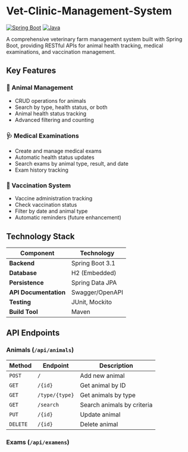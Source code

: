 # Vet-Clinic-Management-System
[![Spring Boot](https://img.shields.io/badge/Spring%20Boot-3.1-blue.svg)](https://spring.io/projects/spring-boot)
[![Java](https://img.shields.io/badge/Java-17-orange.svg)](https://www.java.com/)

A comprehensive veterinary farm management system built with Spring Boot, providing RESTful APIs for animal health tracking, medical examinations, and vaccination management.


## Key Features

### 🐾 Animal Management
- CRUD operations for animals
- Search by type, health status, or both
- Animal health status tracking
- Advanced filtering and counting

### 🩺 Medical Examinations
- Create and manage medical exams
- Automatic health status updates
- Search exams by animal type, result, and date
- Exam history tracking

### 💉 Vaccination System
- Vaccine administration tracking
- Check vaccination status
- Filter by date and animal type
- Automatic reminders (future enhancement)

## Technology Stack

| Component | Technology |
|-----------|------------|
| **Backend** | Spring Boot 3.1 |
| **Database** | H2 (Embedded) |
| **Persistence** | Spring Data JPA |
| **API Documentation** | Swagger/OpenAPI |
| **Testing** | JUnit, Mockito |
| **Build Tool** | Maven |

## API Endpoints

### Animals (`/api/animals`)
| Method | Endpoint | Description |
|--------|----------|-------------|
| `POST` | `/` | Add new animal |
| `GET` | `/{id}` | Get animal by ID |
| `GET` | `/type/{type}` | Get animals by type |
| `GET` | `/search` | Search animals by criteria |
| `PUT` | `/{id}` | Update animal |
| `DELETE` | `/{id}` | Delete animal |

### Exams (`/api/examens`)
